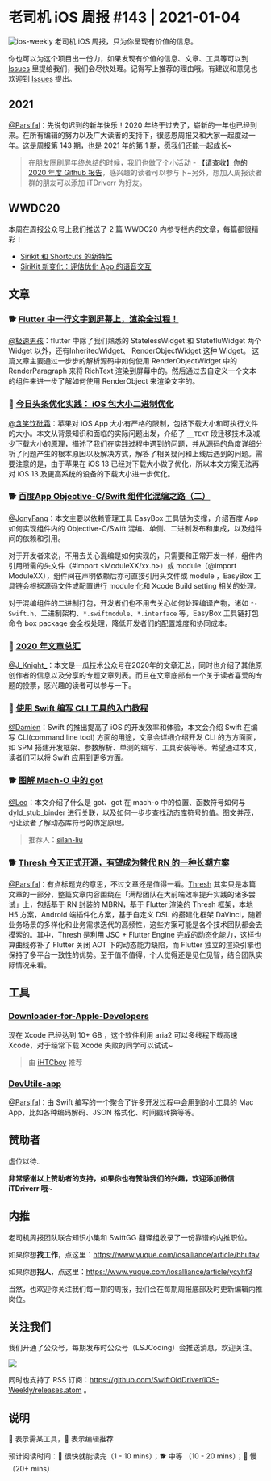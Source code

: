 # 老司机 iOS 周报 #143 | 2021-01-04

![ios-weekly](https://github.com/SwiftOldDriver/iOS-Weekly/blob/master/assets/ios-weekly.png?raw=true)
老司机 iOS 周报，只为你呈现有价值的信息。

你也可以为这个项目出一份力，如果发现有价值的信息、文章、工具等可以到 [Issues](https://github.com/SwiftOldDriver/iOS-Weekly/issues) 里提给我们，我们会尽快处理。记得写上推荐的理由哦。有建议和意见也欢迎到 [Issues](https://github.com/SwiftOldDriver/iOS-Weekly/issues) 提出。

## 2021

[@Parsifal](https://github.com/ParsifalC)：先说句迟到的新年快乐！2020 年终于过去了，崭新的一年也已经到来。在所有编辑的努力以及广大读者的支持下，很感恩周报又和大家一起度过一年。这是周报第 143 期，也是 2021 年的第 1 期，愿我们还能一起成长~

> 在朋友圈刷屏年终总结的时候，我们也做了个小活动 - [【请查收】你的 2020 年度 Github 报告](https://mp.weixin.qq.com/s/eBw4gS6-Y8ZYNReF3pbHng)，感兴趣的读者可以参与下~另外，想加入周报读者群的朋友可以添加 iTDriverr 为好友。

## WWDC20

本周在周报公众号上我们推送了 2 篇 WWDC20 内参专栏内的文章，每篇都很精彩！

- [Sirikit 和 Shortcuts 的新特性](https://mp.weixin.qq.com/s/gw35JpL_JhGXIjVybxNM3Q)
- [SiriKit 新变化：评估优化 App 的语音交互](https://mp.weixin.qq.com/s/U9dgIg-cJn0kAWI4Uj7V7A)

## 文章

### 🐕 [Flutter 中一行文字到屏幕上，渲染全过程！](https://mp.weixin.qq.com/s/RAM3GbJ_vjnC_JcgNrFKtg)

[@极速男孩](https://github.com/ztlyyznf001)：flutter 中除了我们熟悉的 StatelessWidget 和 StatefluWidget 两个 Widget 以外，还有InheritedWidget、 RenderObjectWidget 这种 Widget。 这篇文章主要通过一步步的解析源码中如何使用 RenderObjectWidget 中的 RenderParagraph 来将 RichText 渲染到屏幕中的。然后通过去自定义一个文本的组件来进一步了解如何使用 RenderObject 来渲染文字的。

### 🐢 [今日头条优化实践： iOS 包大小二进制优化](https://mp.weixin.qq.com/s/TnqAqpmuXsGFfpcSUqZ9GQ)

[@含笑饮砒霜](https://weibo.com/chinafishnews/)：苹果对 iOS App 大小有严格的限制，包括下载大小和可执行文件的大小。本文从背景知识和面临的实际问题出发，介绍了 `__TEXT` 段迁移技术及减少下载大小的原理，描述了我们在实践过程中遇到的问题，并从源码的角度详细分析了问题产生的根本原因以及解决方式，解答了相关疑问和上线后遇到的问题。需要注意的是，由于苹果在 iOS 13 已经对下载大小做了优化，所以本文方案无法再对 iOS 13 及更高系统的设备的下载大小进一步优化。

### 🐕 [百度App Objective-C/Swift 组件化混编之路（二）](https://mp.weixin.qq.com/s/xA3g0GdNvfKNgfvG6imEvw)

[@JonyFang](https://github.com/JonyFang)：本文主要以依赖管理工具 EasyBox 工具链为支撑，介绍百度 App 如何实现组件内的 Objective-C/Swift 混编、单侧、二进制发布和集成，以及组件间的依赖和引用。

对于开发者来说，不用去关心混编是如何实现的，只需要和正常开发一样，组件内引用所需的头文件（#import <ModuleXX/xx.h>）或 module（@import ModuleXX），组件间在声明依赖后亦可直接引用头文件或 module ，EasyBox 工具链会根据源码文件或配置进行 module 化和 Xcode Build setting 相关的处理。

对于混编组件的二进制打包，开发者们也不用去关心如何处理编译产物，诸如 `*-Swift.h`、二进制架构、`*.swiftmodule`、`*.interface` 等，EasyBox 工具链打包命令 box package 会全权处理，降低开发者们的配置难度和协同成本。

### 🐎 [2020 年文章总汇](https://mp.weixin.qq.com/s/71z6vbkxjzk8SzJCmZeFlw)

[@J_Knight_](https://github.com/knightsj)：本文是一瓜技术公众号在2020年的文章汇总，同时也介绍了其他原创作者的信息以及分享的专题文章列表。而且在文章底部有一个关于读者喜爱的专题的投票，感兴趣的读者可以参与一下。

### 🐎 [使用 Swift 编写 CLI 工具的入门教程](https://mp.weixin.qq.com/s/V4IdsYUouKGr68ULyb88Qw)

[@Damien](https://github.com/ZengyiMa)：Swift 的推出提高了 iOS 的开发效率和体验，本文会介绍 Swift 在编写 CLI(command line tool) 方面的用途，文章会详细介绍开发 CLI 的方方面面，如 SPM 搭建开发框架、参数解析、单测的编写、工具安装等等。希望通过本文，读者们可以将 Swift 应用到更多方面。

### 🐕 [图解 Mach-O 中的 got](https://www.jianshu.com/p/55d82172a9f8)

[@Leo](https://github.com/leomobiledeveloper)：本文介绍了什么是 got、got 在 mach-o 中的位置、函数符号如何与 dyld_stub_binder 进行关联，以及如何一步步查找动态库符号的值。图文并茂，可让读者了解动态库符号的绑定原理。

> 推荐人：[silan-liu](https://github.com/silan-liu)

### 🐕 [Thresh 今天正式开源，有望成为替代 RN 的一种长期方案](https://mp.weixin.qq.com/s/E2lhodazRZRVPUGafY92xA)

[@Parsifal](https://github.com/ParsifalC)：有点标题党的意思，不过文章还是值得一看。[Thresh](https://github.com/ymm-tech/thresh) 其实只是本篇文章的一部分，整篇文章内容围绕在「满帮团队在大前端效率提升实践的诸多尝试」上，包括基于 RN 封装的 MBRN，基于 Flutter 渲染的 Thresh 框架，本地 H5 方案，Android 端插件化方案，基于自定义 DSL 的搭建化框架 DaVinci，随着业务场景的多样化和业务需求迭代的高频性，这些方案可能是各个技术团队都会去摸索的。其中，Thresh 是利用 JSC + Flutter Engine 完成的动态化能力，这样也算曲线弥补了 Flutter 关闭 AOT 下的动态能力缺陷，而 Flutter 独立的渲染引擎也保持了多平台一致性的优势。至于值不值得，个人觉得还是见仁见智，结合团队实际情况来看。

## 工具

### [Downloader-for-Apple-Developers](https://github.com/vineetchoudhary/Downloader-for-Apple-Developers)

现在 Xcode 已经达到 10+ GB ，这个软件利用 aria2 可以多线程下载高速 Xcode，对于经常下载 Xcode 失败的同学可以试试~

> 由 [iHTCboy](https://github.com/iHTCboy) 推荐

### [DevUtils-app](https://github.com/DevUtilsApp/DevUtils-app)

[@Parsifal](https://github.com/ParsifalC)：由 Swift 编写的一个聚合了许多开发过程中会用到的小工具的 Mac App，比如各种编码解码、JSON 格式化、时间戳转换等等。

## 赞助者

虚位以待..

**非常感谢以上赞助者的支持，如果你也有赞助我们的兴趣，欢迎添加微信 iTDriverr 哦~**

## 内推

老司机周报团队联合知识小集和 SwiftGG 翻译组收录了一份靠谱的内推职位。

如果你想**找工作**，点这里：<https://www.yuque.com/iosalliance/article/bhutav>

如果你想**招人**，点这里：<https://www.yuque.com/iosalliance/article/ycyhf3>

当然，也欢迎你关注我们每一期的周报，我们会在每期周报底部及时更新编辑内推岗位。

## 关注我们

我们开通了公众号，每期发布时公众号（LSJCoding）会推送消息，欢迎关注。

![](https://github.com/SwiftOldDriver/iOS-Weekly/blob/master/assets/qrcode_for_wechat.jpg?raw=true)

同时也支持了 RSS 订阅：<https://github.com/SwiftOldDriver/iOS-Weekly/releases.atom> 。

## 说明

🚧 表示需某工具，🌟 表示编辑推荐

预计阅读时间：🐎 很快就能读完（1 - 10 mins）；🐕 中等 （10 - 20 mins）；🐢 慢（20+ mins）
